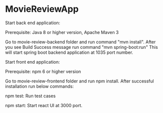 # MovieReviewApp

Start back end application:

Prerequisite: Java 8 or higher version, Apache Maven 3
  
Go to movie-review-backend folder and run command "mvn install". After you see Build Success message run command "mvn spring-boot:run"
This will start spring boot backend application at 1035 port number.


Start front end application:

Prerequisite: npm 6 or higher version

Go to movie-review-frontend folder and run npm install. After successful installation run below commands:

npm test: Run test cases

npm start: Start react UI at 3000 port.
